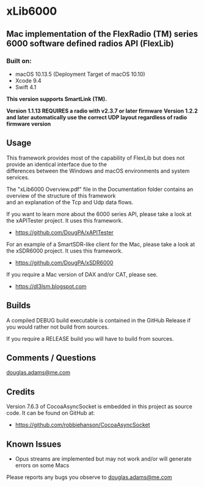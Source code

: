 # xLib6000
## Mac implementation of the FlexRadio (TM) series 6000 software defined radios API (FlexLib)

### Built on:
*  macOS 10.13.5 (Deployment Target of macOS 10.10)
*  Xcode 9.4
*  Swift 4.1


**This version supports SmartLink (TM).**

**Version 1.1.13  REQUIRES a radio with v2.3.7 or later firmware**
**Version 1.2.2  and later automatically use the correct UDP layout regardless of radio firmware version**


## Usage

This framework provides most of the capability of FlexLib but does not provide an identical  interface due to the  
differences between the Windows and macOS environments and system services.

The "xLib6000 Overview.pdf" file in the Documentation folder contains an overview of the structure of this framework  
and an explanation of the Tcp and Udp data flows.  

If you want to learn more about the 6000 series API, please take a look at the xAPITester project. It uses this framework.

* https://github.com/DougPA/xAPITester

For an example of a SmartSDR-like client for the Mac, please take a look at the xSDR6000 project. It uses this framework.

* https://github.com/DougPA/xSDR6000

If you require a Mac version of DAX and/or CAT, please see.

* https://dl3lsm.blogspot.com


## Builds

A compiled DEBUG build executable is contained in the GitHub Release if you would rather not build from sources.  

If you require a RELEASE build you will have to build from sources.   


## Comments / Questions

douglas.adams@me.com


## Credits

Version 7.6.3 of CocoaAsyncSocket is embedded in this project as source code. It can be found on GitHub at:  

* https://github.com/robbiehanson/CocoaAsyncSocket


## Known Issues

* Opus streams are implemented but may not work and/or will generate errors on some Macs

Please reports any bugs you observe to douglas.adams@me.com
